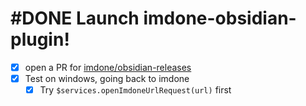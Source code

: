 # #DONE Launch imdone-obsidian-plugin!

- [x] open a PR for [imdone/obsidian-releases](https://github.com/imdone/obsidian-releases)
- [x] Test on windows, going back to imdone
  - [x] Try `$services.openImdoneUrlRequest(url)` first

<!--
due:2021-03-17T13:00:00.000Z
created:2021-03-15T13:26:41.751Z completed:2021-03-19T14:21:24.777Z order:0 archived:true archivedAt:2025-01-11T14:30:11-05:00 originalPath:imdone-obsidian-plugin-notes/2021-03/2021-03-15.md originalLine:8 -->


